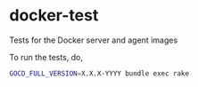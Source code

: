 # docker-test
Tests for the Docker server and agent images

To run the tests, do,
```bash
GOCD_FULL_VERSION=X.X.X-YYYY bundle exec rake
```
